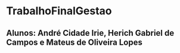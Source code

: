 # TrabalhoFinalGestao
## Alunos: André Cidade Irie, Herich Gabriel de Campos e Mateus de Oliveira Lopes 